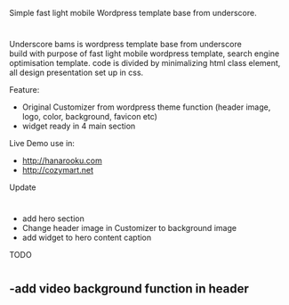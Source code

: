Simple fast light mobile Wordpress template base from underscore.
#
Underscore bams is wordpress template base from underscore  
build with purpose of fast light mobile wordpress template, search engine optimisation template.
code is divided by minimalizing html class element, all design presentation set up in css.

Feature:
- Original Customizer from wordpress theme function (header image, logo, color, background, favicon etc)
- widget ready in 4 main section

Live Demo use in:
- http://hanarooku.com
- http://cozymart.net

Update
#
- add hero section
- Change header image in Customizer to background image
- add widget to hero content caption

TODO
#
-add video background function in header
-

